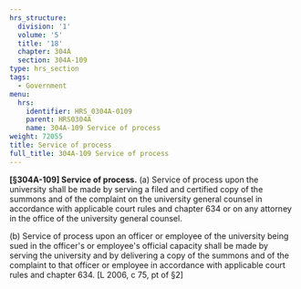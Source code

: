 ```yaml
---
hrs_structure:
  division: '1'
  volume: '5'
  title: '18'
  chapter: 304A
  section: 304A-109
type: hrs_section
tags:
  - Government
menu:
  hrs:
    identifier: HRS_0304A-0109
    parent: HRS0304A
    name: 304A-109 Service of process
weight: 72055
title: Service of process
full_title: 304A-109 Service of process
---
```

**[§304A-109] Service of process.** (a) Service of process upon the university shall be made by serving a filed and certified copy of the summons and of the complaint on the university general counsel in accordance with applicable court rules and chapter 634 or on any attorney in the office of the university general counsel.

(b) Service of process upon an officer or employee of the university being sued in the officer's or employee's official capacity shall be made by serving the university and by delivering a copy of the summons and of the complaint to that officer or employee in accordance with applicable court rules and chapter 634\. [L 2006, c 75, pt of §2]